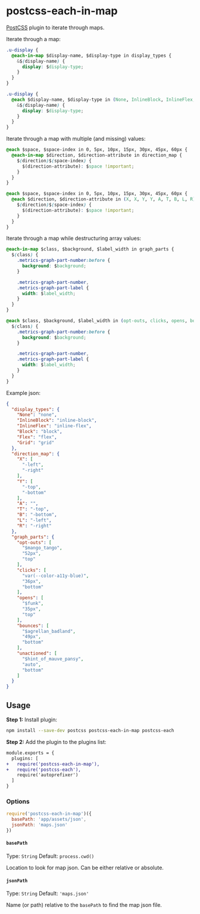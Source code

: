 # postcss-each-in-map

[PostCSS] plugin to iterate through maps.

[PostCSS]: https://github.com/postcss/postcss

Iterate through a map:
```css
.u-display {
  @each-in-map $display-name, $display-type in display_types {
    &$(display-name) {
      display: $display-type;
    }
  }
}
```

```css
.u-display {
  @each $display-name, $display-type in (None, InlineBlock, InlineFlex, Block, Flex, Grid), (none, inline-block, inline-flex, block, flex, grid) {
    &$(display-name) {
      display: $display-type;
    }
  }
}
```

Iterate through a map with multiple (and missing) values:
```css
@each $space, $space-index in 0, 5px, 10px, 15px, 30px, 45px, 60px {
  @each-in-map $direction, $direction-attribute in direction_map {
    $(direction)$(space-index) {
      $(direction-attribute): $space !important;
    }
  }
}
```

```css
@each $space, $space-index in 0, 5px, 10px, 15px, 30px, 45px, 60px {
  @each $direction, $direction-attribute in (X, X, Y, Y, A, T, B, L, R), (-left, -right, -top, -bottom, , -top, -bottom, -left, -right) {
    $(direction)$(space-index) {
      $(direction-attribute): $space !important;
    }
  }
}
```

Iterate through a map while destructuring array values:
```css
@each-in-map $class, $background, $label_width in graph_parts {
  $(class) {
    .metrics-graph-part-number:before {
      background: $background;
    }

    .metrics-graph-part-number,
    .metrics-graph-part-label {
      width: $label_width;
    }
  }
}
```

```css
@each $class, $background, $label_width in (opt-outs, clicks, opens, bounces, unactioned), ($mango_tango, var(--color-a11y-blue), $funk, $agrellan_badland, $hint_of_mauve_pansy), (52px, 36px, 35px, 49px, auto) {
  $(class) {
    .metrics-graph-part-number:before {
      background: $background;
    }

    .metrics-graph-part-number,
    .metrics-graph-part-label {
      width: $label_width;
    }
  }
}
```

Example json:
```json
{
  "display_types": {
    "None": "none",
    "InlineBlock": "inline-block",
    "InlineFlex": "inline-flex",
    "Block": "block",
    "Flex": "flex",
    "Grid": "grid"
  },
  "direction_map": {
    "X": [
      "-left",
      "-right"
    ],
    "Y": [
      "-top",
      "-bottom"
    ],
    "A": "",
    "T": "-top",
    "B": "-bottom",
    "L": "-left",
    "R": "-right"
  },
  "graph_parts": {
    "opt-outs": [
      "$mango_tango",
      "52px",
      "top"
    ],
    "clicks": [
      "var(--color-a11y-blue)",
      "36px",
      "bottom"
    ],
    "opens": [
      "$funk",
      "35px",
      "top"
    ],
    "bounces": [
      "$agrellan_badland",
      "49px",
      "bottom"
    ],
    "unactioned": [
      "$hint_of_mauve_pansy",
      "auto",
      "bottom"
    ]
  }
}
```

## Usage

**Step 1:** Install plugin:

```sh
npm install --save-dev postcss postcss-each-in-map postcss-each
```

**Step 2:** Add the plugin to the plugins list:

```diff
module.exports = {
  plugins: [
+   require('postcss-each-in-map'),
+   require('postcss-each'),
    require('autoprefixer')
  ]
}
```

### Options

```javascript
require('postcss-each-in-map')({
  basePath: 'app/assets/json',
  jsonPath: 'maps.json'
})
```

#### `basePath`

Type: `String`
Default: `process.cwd()`

Location to look for map json. Can be either relative or absolute.

#### `jsonPath`

Type: `String`
Default: `'maps.json'`

Name (or path) relative to the `basePath` to find the map json file.
